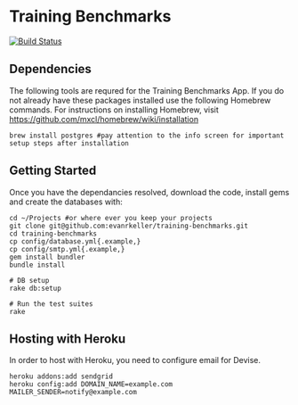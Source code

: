 # Training Benchmarks
[![Build Status](https://travis-ci.org/evanrkeller/training-benchmarks.png)](https://travis-ci.org/evanrkeller/training-benchmarks)

## Dependencies

  The following tools are requred for the Training Benchmarks App. If you do not already have these packages installed use the following Homebrew commands. For instructions on installing Homebrew, visit <https://github.com/mxcl/homebrew/wiki/installation>

    brew install postgres #pay attention to the info screen for important setup steps after installation

## Getting Started

  Once you have the dependancies resolved, download the code, install gems and create the databases with:

    cd ~/Projects #or where ever you keep your projects
    git clone git@github.com:evanrkeller/training-benchmarks.git
    cd training-benchmarks
    cp config/database.yml{.example,}
    cp config/smtp.yml{.example,}
    gem install bundler
    bundle install

    # DB setup
    rake db:setup

    # Run the test suites
    rake

## Hosting with Heroku

  In order to host with Heroku, you need to configure email for Devise.

    heroku addons:add sendgrid
    heroku config:add DOMAIN_NAME=example.com MAILER_SENDER=notify@example.com
